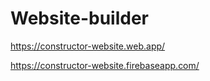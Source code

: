 # Website-builder

https://constructor-website.web.app/

https://constructor-website.firebaseapp.com/
